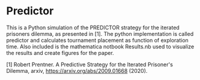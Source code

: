 # Predictor

This is a Python simulation of the PREDICTOR strategy for the iterated prisoners dilemma, as presented in [1]. The python implementation is called predictor and calculates tournament placement as function of exploration time. Also included is the mathematica notbook Results.nb used to visualize the results and create figures for the paper.

[1] Robert Prentner. A Predictive Strategy for the Iterated Prisoner's Dilemma, arxiv, https://arxiv.org/abs/2009.01668 (2020).
